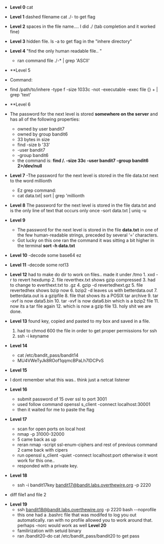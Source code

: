 - **Level 0**
	cat

- **Level 1**
	dashed filename cat ./- to get flag
- **Level 2**
	spaces in the file name.... I did ./ (tab completion and it worked fine)
- **Level 3**
	hidden file. ls -a to get flag in the "inhere directory"
- **Level 4**
	"find the only human readable file.. "  
	- ran command file ./-* | grep 'ASCII'
- **Level 5
- Command: 
- find /path/to/inhere -type f -size 1033c -not -executable -exec file {} + | grep 'text'

- **Level 6
- The password for the next level is stored **somewhere on the server** and has all of the following properties:
	- owned by user bandit7
	- owned by group bandit6
	- 33 bytes in size
	- find -size b '33'
	- -user bandit7
	- -group bandit6
	- the command is: **find /. -size 33c -user bandit7 -group bandit6 2>/dev/null** 
- **Level 7**
	-The password for the next level is stored in the file data.txt next to the word millionth
	- Ez grep command: 
	-  cat data.txt| sort | grep 'millionth
- **Level 8**
	The password for the next level is stored in the file data.txt and is the only line of text that occurs only once
	-sort data.txt | uniq -u
- **Level 9**
	- The password for the next level is stored in the file **data.txt** in one of the few human-readable strings, preceded by several ‘=’ characters.
	- Got lucky on this one ran the command it was sitting a bit higher in the terminal  **sort -h data.txt**
- **Level 10**
	-decode some base64 ez 
- **Level 11**
	-decode some rot13
- **Level 12**
		had to make do dir to work on files.. made it under /tmo
		1. xxd -r to revert hexdump
		2. file reverthex.txt shows gzip compressed
		3. had to change to everthext.txt to .gz
		4. gzip -d revertedhext.gz
		5. file revertedhex shows bzip now
		6. bzip2 -d leaves us with betterdata.out
		7. betterdata.out is a gzipfile
		8. file that shows its a POSIX tar archive
		9. tar -xvf is now data5.bin
		10. tar -xvf is now data6.bin which is a bzip2 file
		11. now its a tar file again
		12. which is now a gzip file
		13. holy shit we are done.
- **Level 13**
	found key, copied and pasted to my box and saved in a file. 
	 1. had to chmod 600 the file in order to get proper permissions for ssh
	 2. ssh -i keyname 
- **Level 14**
	- cat /etc/bandit_pass/bandit14 
	- MU4VWeTyJk8ROof1qqmcBPaLh7lDCPvS
- **Level 15**
- I dont remember what this was.. think just a netcat listener
- **Level 16**
  + submit password of 15 over ssl to port 3001
  + used follow command openssl s_client -connect localhost:30001
  + then it waited for me to paste the flag
- **Level 17**
  + scan for open ports on local host
  + nmap -p 31000-32000
  + 5 came back as up
  + reran nmap -script ssl-enum-ciphers and rest of previous command 2 came back with cipers
  + run openssl s_client -quiet -connect localhost:port otherwise it wont work for this one..
  + responded with a private key.
- **Level 18**
  + ssh -i bandit17key bandit17@bandit.labs.overthewire.org -p 2220
 + diff file1 and file 2
- **Level 19**
   + ssh bandit18@bandit.labs.overthewire.org -p 2220 bash --noprofile
   + this one had a .bashrc file that was modifed to log you out automatically. ran with no profile allowed you to work around that. perhaps -norc would work as well
**Level 20**
	+ familirization with setuid binary
 	+ ran /bandit20-do cat /etc/bandit_pass/bandit20 to get pass
